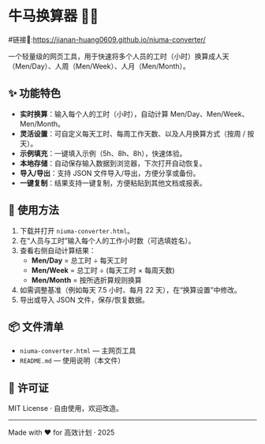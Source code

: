 # 牛马换算器 🐂🐎

#链接🔗:https://jianan-huang0609.github.io/niuma-converter/

一个轻量级的网页工具，用于快速将多个人员的工时（小时）换算成人天（Men/Day）、人周（Men/Week）、人月（Men/Month）。

## ✨ 功能特色
- **实时换算**：输入每个人的工时（小时），自动计算 Men/Day、Men/Week、Men/Month。
- **灵活设置**：可自定义每天工时、每周工作天数、以及人月换算方式（按周 / 按天）。
- **示例填充**：一键填入示例（5h、8h、8h），快速体验。
- **本地存储**：自动保存输入数据到浏览器，下次打开自动恢复。
- **导入/导出**：支持 JSON 文件导入/导出，方便分享或备份。
- **一键复制**：结果支持一键复制，方便粘贴到其他文档或报表。

## 🚀 使用方法
1. 下载并打开 `niuma-converter.html`。
2. 在“人员与工时”输入每个人的工作小时数（可选填姓名）。
3. 查看右侧自动计算结果：
   - **Men/Day** = 总工时 ÷ 每天工时
   - **Men/Week** = 总工时 ÷ (每天工时 × 每周天数)
   - **Men/Month** = 按所选折算规则换算
4. 如需调整基准（例如每天 7.5 小时、每月 22 天），在“换算设置”中修改。
5. 导出或导入 JSON 文件，保存/恢复数据。

## 📦 文件清单
- `niuma-converter.html` — 主网页工具
- `README.md` — 使用说明（本文件）

## 📝 许可证
MIT License · 自由使用，欢迎改造。

---
Made with ❤️  for 高效计划 · 2025
